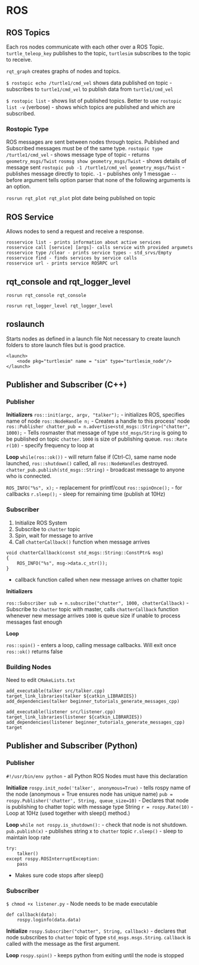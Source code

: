 # ROS

## ROS Topics
Each ros nodes communicate with each other over a ROS Topic. `turtle_teleop_key` publishes to the topic, `turtlesim` subscribes to the topic to receive. 

`rqt_graph` creates graphs of nodes and topics.

`$ rostopic echo /turtle1/cmd_vel` shows data published on topic - subscribes to `turtle1/cmd_vel` to publish data from `turtle1/cmd_vel`

`$ rostopic list` - shows list of published topics. Better to use `rostopic list -v` (verbose) - shows which topics are published and which are subscribed.

### Rostopic Type
ROS messages are sent between nodes through topics. Published and Subscribed messages must be of the same type.
`rostopic type /turtle1/cmd_vel` - shows message type of topic - returns `geometry_msgs/Twist`
`rosmsg show geometry_msgs/Twist` - shows details of message sent
`rostopic pub -1 /turtle1/cmd_vel geometry_msgs/Twist` - publishes message directly to topic. `-1` - publishes only 1 messgae `--` before argument tells option parser that none of the following arguments is an option.

`rosrun rqt_plot rqt_plot` plot date being published on topic

## ROS Service
Allows nodes to send a request and receive a response.
```
rosservice list - prints information about active services
rosservice call [service] [args]- calls service with provided argumets
rosservice type /clear - prints service types - std_srvs/Empty
rosservice find - finds services by service calls
rosservice url - prints service ROSRPC url
```

## rqt_console and rqt_logger_level

`rosrun rqt_console rqt_console`

`rosrun rqt_logger_level rqt_logger_level`

## roslaunch
Starts nodes as defined in a launch file
Not necessary to create launch folders to store launch files but is good practice. 
```
<launch>
    <node pkg="turtlesim" name = "sim" type="turtlesim_node"/>
</launch>
```

## Publisher and Subscriber (C++)
### Publisher
__Initializers__
`ros::init(argc, argv, "talker");` - initializes ROS, specifies name of node
`ros::NodeHandle n;` - Creates a handle to this process' node
`ros::Publisher chatter_pub = n.advertise<std_msgs::String>("chatter", 1000);` - Tells rosmaster that message of type `std_msgs/String` is going to be published on topic `chatter`. `1000` is size of publishing queue.
`ros::Rate r(10)` - specify frequency to loop at

__Loop__
`while(ros::ok())` - will return false if (Ctrl-C), same name node launched, `ros::shutdown()` called, all `ros::NodeHandles` destroyed.
`chatter_pub.publish(std_msgs::String)` - broadcast message to anyone who is connected.

`ROS_INFO("%s", x);` - replacement for printf/cout
`ros::spinOnce();` - for callbacks
`r.sleep();` - sleep for remaining time (publish at 10Hz)

### Subscriber
1. Initialize ROS System
2. Subscribe to `chatter` topic
3. Spin, wait for message to arrive
4. Call `chatterCallback()` function when message arrives
```
void chatterCallback(const std_msgs::String::ConstPtr& msg)
{
    ROS_INFO("%s", msg->data.c_str());
}
```
- callback function called when new message arrives on chatter topic

__Initializers__

`ros::Subscriber sub = n.subscribe("chatter", 1000, chatterCallback)` - Subscribe to `chatter` topic with master, calls `chatterCallback` function whenever new message arrives `1000` is queue size if unable to process messages fast enough

__Loop__

`ros::spin()` - enters a loop, calling message callbacks. Will exit once `ros::ok()` returns false

### Building Nodes
Need to edit `CMakeLists.txt`

```
add_executable(talker src/talker.cpp)
target_link_libraries(talker ${catkin_LIBRARIES})
add_dependencies(talker beginner_tutorials_generate_messages_cpp)

add_executable(listener src/listener.cpp)
target_link_libraries(listener ${catkin_LIBRARIES})
add_dependencies(listener beginner_tutorials_generate_messages_cpp)
target
```

## Publisher and Subscriber (Python)
### Publisher
`#!/usr/bin/env python` - all Python ROS Nodes must have this declaration

__Initialize__
`rospy.init_node('talker', anonymous=True)` - tells rospy name of the node (anonymous = True ensures node has unique name)
`pub = rospy.Publisher('chatter', String, queue_size=10)` - Declares that node is publishing to chatter topic with message type String
`r = rospy.Rate(10)` - Loop at 10Hz (used together with sleep() method.)

__Loop__
`while not rospy.is_shutdown():` - check that node is not shutdown.
`pub.publish(x)` - publishes string x to `chatter` topic
`r.sleep()` - sleep to maintain loop rate

```
try:
    talker()
except rospy.ROSInterruptException:
    pass
```
- Makes sure code stops after sleep()

### Subscriber

`$ chmod +x listener.py` - Node needs to be made executable
```
def callback(data):
    rospy.loginfo(data.data)
```

__Initialize__
`rospy.Subscriber("chatter", String, callback)` - declares that node subscribes to `chatter` topic of type `std_msgs.msgs.String`. `callback` is called with the message as the first argument.

__Loop__
`rospy.spin()` - keeps python from exiting until the node is stopped

